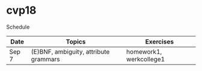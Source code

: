 # cvp18

Schedule

| Date    | Topics                                | Exercises               |
|---------|---------------------------------------|-------------------------|
| Sep 7   | (E)BNF, ambiguity, attribute grammars | homework1, werkcollege1 |
